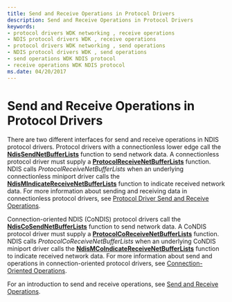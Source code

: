 ```yaml
---
title: Send and Receive Operations in Protocol Drivers
description: Send and Receive Operations in Protocol Drivers
keywords:
- protocol drivers WDK networking , receive operations
- NDIS protocol drivers WDK , receive operations
- protocol drivers WDK networking , send operations
- NDIS protocol drivers WDK , send operations
- send operations WDK NDIS protocol
- receive operations WDK NDIS protocol
ms.date: 04/20/2017
---
```


# Send and Receive Operations in Protocol Drivers





There are two different interfaces for send and receive operations in NDIS protocol drivers. Protocol drivers with a connectionless lower edge call the [**NdisSendNetBufferLists**](/windows-hardware/drivers/ddi/ndis/nf-ndis-ndissendnetbufferlists) function to send network data. A connectionless protocol driver must supply a [**ProtocolReceiveNetBufferLists**](/windows-hardware/drivers/ddi/ndis/nc-ndis-protocol_receive_net_buffer_lists) function. NDIS calls *ProtocolReceiveNetBufferLists* when an underlying connectionless miniport driver calls the [**NdisMIndicateReceiveNetBufferLists**](/windows-hardware/drivers/ddi/ndis/nf-ndis-ndismindicatereceivenetbufferlists) function to indicate received network data. For more information about sending and receiving data in connectionless protocol drivers, see [Protocol Driver Send and Receive Operations](protocol-driver-send-and-receive-operations.md).

Connection-oriented NDIS (CoNDIS) protocol drivers call the [**NdisCoSendNetBufferLists**](/windows-hardware/drivers/ddi/ndis/nf-ndis-ndiscosendnetbufferlists) function to send network data. A CoNDIS protocol driver must supply a [**ProtocolCoReceiveNetBufferLists**](/windows-hardware/drivers/ddi/ndis/nc-ndis-protocol_co_receive_net_buffer_lists) function. NDIS calls *ProtocolCoReceiveNetBufferLists* when an underlying CoNDIS miniport driver calls the [**NdisMCoIndicateReceiveNetBufferLists**](/windows-hardware/drivers/ddi/ndis/nf-ndis-ndismcoindicatereceivenetbufferlists) function to indicate received network data. For more information about send and operations in connection-oriented protocol drivers, see [Connection-Oriented Operations](connection-oriented-operations-performed-by-clients.md).

For an introduction to send and receive operations, see [Send and Receive Operations](send-and-receive-operations.md).

 

